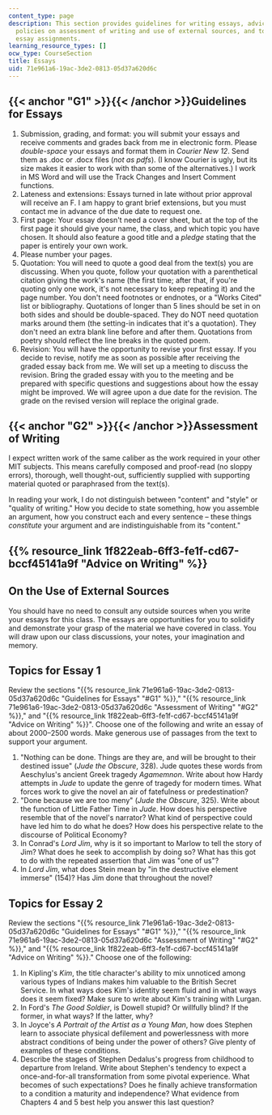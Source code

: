 ```yaml
---
content_type: page
description: This section provides guidelines for writing essays, advice on writing,
  policies on assessment of writing and use of external sources, and topics for the
  essay assignments.
learning_resource_types: []
ocw_type: CourseSection
title: Essays
uid: 71e961a6-19ac-3de2-0813-05d37a620d6c
---
```


{{< anchor "G1" >}}{{< /anchor >}}Guidelines for Essays
-------------------------------------------------------

1.  Submission, grading, and format: you will submit your essays and receive comments and grades back from me in electronic form. Please _double-space_ your essays and format them in _Courier New 12_. Send them as .doc or .docx files (_not as pdfs_). (I know Courier is ugly, but its size makes it easier to work with than some of the alternatives.) I work in MS Word and will use the Track Changes and Insert Comment functions.
2.  Lateness and extensions: Essays turned in late without prior approval will receive an F. I am happy to grant brief extensions, but you must contact me in advance of the due date to request one.
3.  First page: Your essay doesn't need a cover sheet, but at the top of the first page it should give your name, the class, and which topic you have chosen. It should also feature a good title and a _pledge_ stating that the paper is entirely your own work.
4.  Please number your pages.
5.  Quotation: You will need to quote a good deal from the text(s) you are discussing. When you quote, follow your quotation with a parenthetical citation giving the work's name (the first time; after that, if you're quoting only one work, it's not necessary to keep repeating it) and the page number. You don't need footnotes or endnotes, or a "Works Cited" list or bibliography. Quotations of longer than 5 lines should be set in on both sides and should be double-spaced. They do NOT need quotation marks around them (the setting-in indicates that it's a quotation). They don't need an extra blank line before and after them. Quotations from poetry should reflect the line breaks in the quoted poem.
6.  Revision: You will have the opportunity to revise your first essay. If you decide to revise, notify me as soon as possible after receiving the graded essay back from me. We will set up a meeting to discuss the revision. Bring the graded essay with you to the meeting and be prepared with specific questions and suggestions about how the essay might be improved. We will agree upon a due date for the revision. The grade on the revised version will replace the original grade.

{{< anchor "G2" >}}{{< /anchor >}}Assessment of Writing
-------------------------------------------------------

I expect written work of the same caliber as the work required in your other MIT subjects. This means carefully composed and proof-read (no sloppy errors), thorough, well thought-out, sufficiently supplied with supporting material quoted or paraphrased from the text(s).

In reading your work, I do not distinguish between "content" and "style" or "quality of writing." How you decide to state something, how you assemble an argument, how you construct each and every sentence – these things _constitute_ your argument and are indistinguishable from its "content."

{{% resource_link 1f822eab-6ff3-fe1f-cd67-bccf45141a9f "Advice on Writing" %}}
-------------------------------------------------------------------

On the Use of External Sources
------------------------------

You should have no need to consult any outside sources when you write your essays for this class. The essays are opportunities for you to solidify and demonstrate your grasp of the material we have covered in class. You will draw upon our class discussions, your notes, your imagination and memory.

Topics for Essay 1
------------------

Review the sections "{{% resource_link 71e961a6-19ac-3de2-0813-05d37a620d6c "Guidelines for Essays" "#G1" %}}," "{{% resource_link 71e961a6-19ac-3de2-0813-05d37a620d6c "Assessment of Writing" "#G2" %}}," and "{{% resource_link 1f822eab-6ff3-fe1f-cd67-bccf45141a9f "Advice on Writing" %}}". Choose one of the following and write an essay of about 2000–2500 words. Make generous use of passages from the text to support your argument.

1.  "Nothing can be done. Things are they are, and will be brought to their destined issue" (_Jude the Obscure_, 328). Jude quotes these words from Aeschylus's ancient Greek tragedy _Agamemnon_. Write about how Hardy attempts in _Jude_ to update the genre of tragedy for modern times. What forces work to give the novel an air of fatefulness or predestination?
2.  "Done because we are too meny" (_Jude the Obscure_, 325). Write about the function of Little Father Time in _Jude_. How does his perspective resemble that of the novel's narrator? What kind of perspective could have led him to do what he does? How does his perspective relate to the discourse of Political Economy?
3.  In Conrad's _Lord Jim_, why is it so important to Marlow to tell the story of Jim? What does he seek to accomplish by doing so? What has this got to do with the repeated assertion that Jim was "one of us"?
4.  In _Lord Jim_, what does Stein mean by "in the destructive element immerse" (154)? Has Jim done that throughout the novel?

Topics for Essay 2
------------------

Review the sections "{{% resource_link 71e961a6-19ac-3de2-0813-05d37a620d6c "Guidelines for Essays" "#G1" %}}," "{{% resource_link 71e961a6-19ac-3de2-0813-05d37a620d6c "Assessment of Writing" "#G2" %}}," and "{{% resource_link 1f822eab-6ff3-fe1f-cd67-bccf45141a9f "Advice on Writing" %}}." Choose one of the following:

1.  In Kipling's _Kim_, the title character's ability to mix unnoticed among various types of Indians makes him valuable to the British Secret Service. In what ways does Kim's identity seem fluid and in what ways does it seem fixed? Make sure to write about Kim's training with Lurgan.
2.  In Ford's _The Good Soldier_, is Dowell stupid? Or willfully blind? If the former, in what ways? If the latter, why?
3.  In Joyce's _A Portrait of the Artist as a Young Man_, how does Stephen learn to associate physical defilement and powerlessness with more abstract conditions of being under the power of others? Give plenty of examples of these conditions.
4.  Describe the stages of Stephen Dedalus's progress from childhood to departure from Ireland. Write about Stephen's tendency to expect a once-and-for-all transformation from some pivotal experience. What becomes of such expectations? Does he finally achieve transformation to a condition a maturity and independence? What evidence from Chapters 4 and 5 best help you answer this last question?